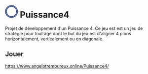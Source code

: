 # ![Logo](/public/images/pion_bleu.png) Puissance4
Projet de développement d'un Puissance 4.
Ce jeu est est un jeu de stratégie pour tout âge dont le but du jeu est d'aligner 4 pions horizontalement, verticalement ou en diagonale.

## Jouer

https://www.angelotremoureux.online/Puissance4/
